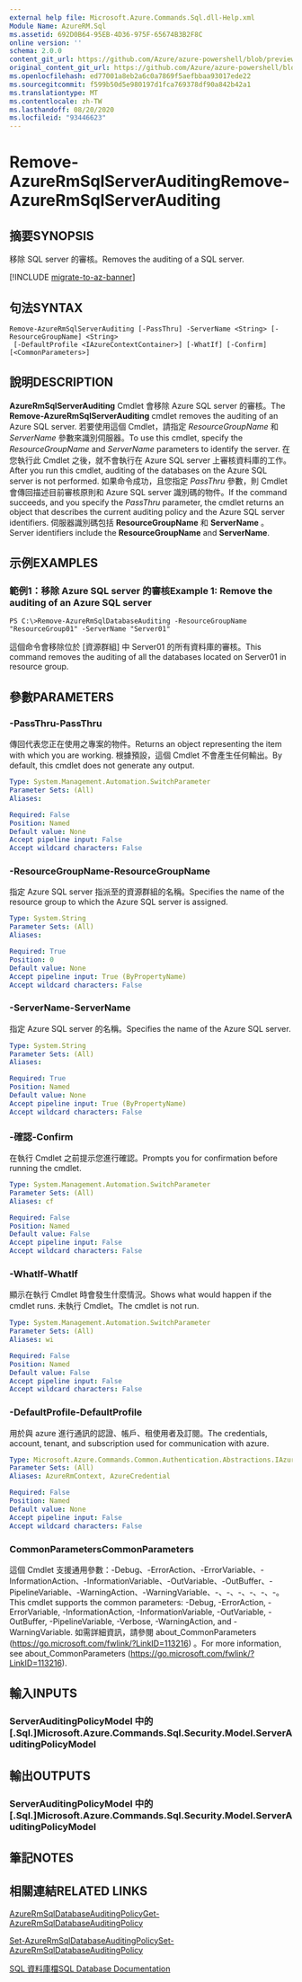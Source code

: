 ```yaml
---
external help file: Microsoft.Azure.Commands.Sql.dll-Help.xml
Module Name: AzureRM.Sql
ms.assetid: 692D0B64-95EB-4D36-975F-65674B3B2F8C
online version: ''
schema: 2.0.0
content_git_url: https://github.com/Azure/azure-powershell/blob/preview/src/ResourceManager/Sql/Commands.Sql/help/Remove-AzureRmSqlServerAuditing.md
original_content_git_url: https://github.com/Azure/azure-powershell/blob/preview/src/ResourceManager/Sql/Commands.Sql/help/Remove-AzureRmSqlServerAuditing.md
ms.openlocfilehash: ed77001a8eb2a6c0a7869f5aefbbaa93017ede22
ms.sourcegitcommit: f599b50d5e980197d1fca769378df90a842b42a1
ms.translationtype: MT
ms.contentlocale: zh-TW
ms.lasthandoff: 08/20/2020
ms.locfileid: "93446623"
---
```

# <span data-ttu-id="2b641-101">Remove-AzureRmSqlServerAuditing</span><span class="sxs-lookup"><span data-stu-id="2b641-101">Remove-AzureRmSqlServerAuditing</span></span>

## <span data-ttu-id="2b641-102">摘要</span><span class="sxs-lookup"><span data-stu-id="2b641-102">SYNOPSIS</span></span>
<span data-ttu-id="2b641-103">移除 SQL server 的審核。</span><span class="sxs-lookup"><span data-stu-id="2b641-103">Removes the auditing of a SQL server.</span></span>

[!INCLUDE [migrate-to-az-banner](../../includes/migrate-to-az-banner.md)]

## <span data-ttu-id="2b641-104">句法</span><span class="sxs-lookup"><span data-stu-id="2b641-104">SYNTAX</span></span>

```
Remove-AzureRmSqlServerAuditing [-PassThru] -ServerName <String> [-ResourceGroupName] <String>
 [-DefaultProfile <IAzureContextContainer>] [-WhatIf] [-Confirm] [<CommonParameters>]
```

## <span data-ttu-id="2b641-105">說明</span><span class="sxs-lookup"><span data-stu-id="2b641-105">DESCRIPTION</span></span>
<span data-ttu-id="2b641-106">**AzureRmSqlServerAuditing** Cmdlet 會移除 Azure SQL server 的審核。</span><span class="sxs-lookup"><span data-stu-id="2b641-106">The **Remove-AzureRmSqlServerAuditing** cmdlet removes the auditing of an Azure SQL server.</span></span>
<span data-ttu-id="2b641-107">若要使用這個 Cmdlet，請指定 *ResourceGroupName* 和 *ServerName* 參數來識別伺服器。</span><span class="sxs-lookup"><span data-stu-id="2b641-107">To use this cmdlet, specify the *ResourceGroupName* and *ServerName* parameters to identify the server.</span></span>
<span data-ttu-id="2b641-108">在您執行此 Cmdlet 之後，就不會執行在 Azure SQL server 上審核資料庫的工作。</span><span class="sxs-lookup"><span data-stu-id="2b641-108">After you run this cmdlet, auditing of the databases on the Azure SQL server is not performed.</span></span>
<span data-ttu-id="2b641-109">如果命令成功，且您指定 *PassThru* 參數，則 Cmdlet 會傳回描述目前審核原則和 Azure SQL server 識別碼的物件。</span><span class="sxs-lookup"><span data-stu-id="2b641-109">If the command succeeds, and you specify the *PassThru* parameter, the cmdlet returns an object that describes the current auditing policy and the Azure SQL server identifiers.</span></span>
<span data-ttu-id="2b641-110">伺服器識別碼包括 **ResourceGroupName** 和 **ServerName** 。</span><span class="sxs-lookup"><span data-stu-id="2b641-110">Server identifiers include the **ResourceGroupName** and **ServerName**.</span></span>

## <span data-ttu-id="2b641-111">示例</span><span class="sxs-lookup"><span data-stu-id="2b641-111">EXAMPLES</span></span>

### <span data-ttu-id="2b641-112">範例1：移除 Azure SQL server 的審核</span><span class="sxs-lookup"><span data-stu-id="2b641-112">Example 1: Remove the auditing of an Azure SQL server</span></span>
```
PS C:\>Remove-AzureRmSqlDatabaseAuditing -ResourceGroupName "ResourceGroup01" -ServerName "Server01"
```

<span data-ttu-id="2b641-113">這個命令會移除位於 [資源群組] 中 Server01 的所有資料庫的審核。</span><span class="sxs-lookup"><span data-stu-id="2b641-113">This command removes the auditing of all the databases located on Server01 in resource group.</span></span>

## <span data-ttu-id="2b641-114">參數</span><span class="sxs-lookup"><span data-stu-id="2b641-114">PARAMETERS</span></span>

### <span data-ttu-id="2b641-115">-PassThru</span><span class="sxs-lookup"><span data-stu-id="2b641-115">-PassThru</span></span>
<span data-ttu-id="2b641-116">傳回代表您正在使用之專案的物件。</span><span class="sxs-lookup"><span data-stu-id="2b641-116">Returns an object representing the item with which you are working.</span></span>
<span data-ttu-id="2b641-117">根據預設，這個 Cmdlet 不會產生任何輸出。</span><span class="sxs-lookup"><span data-stu-id="2b641-117">By default, this cmdlet does not generate any output.</span></span>

```yaml
Type: System.Management.Automation.SwitchParameter
Parameter Sets: (All)
Aliases: 

Required: False
Position: Named
Default value: None
Accept pipeline input: False
Accept wildcard characters: False
```

### <span data-ttu-id="2b641-118">-ResourceGroupName</span><span class="sxs-lookup"><span data-stu-id="2b641-118">-ResourceGroupName</span></span>
<span data-ttu-id="2b641-119">指定 Azure SQL server 指派至的資源群組的名稱。</span><span class="sxs-lookup"><span data-stu-id="2b641-119">Specifies the name of the resource group to which the Azure SQL server is assigned.</span></span>

```yaml
Type: System.String
Parameter Sets: (All)
Aliases: 

Required: True
Position: 0
Default value: None
Accept pipeline input: True (ByPropertyName)
Accept wildcard characters: False
```

### <span data-ttu-id="2b641-120">-ServerName</span><span class="sxs-lookup"><span data-stu-id="2b641-120">-ServerName</span></span>
<span data-ttu-id="2b641-121">指定 Azure SQL server 的名稱。</span><span class="sxs-lookup"><span data-stu-id="2b641-121">Specifies the name of the Azure SQL server.</span></span>

```yaml
Type: System.String
Parameter Sets: (All)
Aliases: 

Required: True
Position: Named
Default value: None
Accept pipeline input: True (ByPropertyName)
Accept wildcard characters: False
```

### <span data-ttu-id="2b641-122">-確認</span><span class="sxs-lookup"><span data-stu-id="2b641-122">-Confirm</span></span>
<span data-ttu-id="2b641-123">在執行 Cmdlet 之前提示您進行確認。</span><span class="sxs-lookup"><span data-stu-id="2b641-123">Prompts you for confirmation before running the cmdlet.</span></span>

```yaml
Type: System.Management.Automation.SwitchParameter
Parameter Sets: (All)
Aliases: cf

Required: False
Position: Named
Default value: False
Accept pipeline input: False
Accept wildcard characters: False
```

### <span data-ttu-id="2b641-124">-WhatIf</span><span class="sxs-lookup"><span data-stu-id="2b641-124">-WhatIf</span></span>
<span data-ttu-id="2b641-125">顯示在執行 Cmdlet 時會發生什麼情況。</span><span class="sxs-lookup"><span data-stu-id="2b641-125">Shows what would happen if the cmdlet runs.</span></span>
<span data-ttu-id="2b641-126">未執行 Cmdlet。</span><span class="sxs-lookup"><span data-stu-id="2b641-126">The cmdlet is not run.</span></span>

```yaml
Type: System.Management.Automation.SwitchParameter
Parameter Sets: (All)
Aliases: wi

Required: False
Position: Named
Default value: False
Accept pipeline input: False
Accept wildcard characters: False
```

### <span data-ttu-id="2b641-127">-DefaultProfile</span><span class="sxs-lookup"><span data-stu-id="2b641-127">-DefaultProfile</span></span>
<span data-ttu-id="2b641-128">用於與 azure 進行通訊的認證、帳戶、租使用者及訂閱。</span><span class="sxs-lookup"><span data-stu-id="2b641-128">The credentials, account, tenant, and subscription used for communication with azure.</span></span>

```yaml
Type: Microsoft.Azure.Commands.Common.Authentication.Abstractions.IAzureContextContainer
Parameter Sets: (All)
Aliases: AzureRmContext, AzureCredential

Required: False
Position: Named
Default value: None
Accept pipeline input: False
Accept wildcard characters: False
```

### <span data-ttu-id="2b641-129">CommonParameters</span><span class="sxs-lookup"><span data-stu-id="2b641-129">CommonParameters</span></span>
<span data-ttu-id="2b641-130">這個 Cmdlet 支援通用參數：-Debug、-ErrorAction、-ErrorVariable、-InformationAction、-InformationVariable、-OutVariable、-OutBuffer、-PipelineVariable、-WarningAction、-WarningVariable、-、-、-、-、-、-。</span><span class="sxs-lookup"><span data-stu-id="2b641-130">This cmdlet supports the common parameters: -Debug, -ErrorAction, -ErrorVariable, -InformationAction, -InformationVariable, -OutVariable, -OutBuffer, -PipelineVariable, -Verbose, -WarningAction, and -WarningVariable.</span></span> <span data-ttu-id="2b641-131">如需詳細資訊，請參閱 about_CommonParameters (https://go.microsoft.com/fwlink/?LinkID=113216) 。</span><span class="sxs-lookup"><span data-stu-id="2b641-131">For more information, see about_CommonParameters (https://go.microsoft.com/fwlink/?LinkID=113216).</span></span>

## <span data-ttu-id="2b641-132">輸入</span><span class="sxs-lookup"><span data-stu-id="2b641-132">INPUTS</span></span>

### <span data-ttu-id="2b641-133">ServerAuditingPolicyModel 中的 [.Sql.]</span><span class="sxs-lookup"><span data-stu-id="2b641-133">Microsoft.Azure.Commands.Sql.Security.Model.ServerAuditingPolicyModel</span></span>

## <span data-ttu-id="2b641-134">輸出</span><span class="sxs-lookup"><span data-stu-id="2b641-134">OUTPUTS</span></span>

### <span data-ttu-id="2b641-135">ServerAuditingPolicyModel 中的 [.Sql.]</span><span class="sxs-lookup"><span data-stu-id="2b641-135">Microsoft.Azure.Commands.Sql.Security.Model.ServerAuditingPolicyModel</span></span>

## <span data-ttu-id="2b641-136">筆記</span><span class="sxs-lookup"><span data-stu-id="2b641-136">NOTES</span></span>

## <span data-ttu-id="2b641-137">相關連結</span><span class="sxs-lookup"><span data-stu-id="2b641-137">RELATED LINKS</span></span>

[<span data-ttu-id="2b641-138">AzureRmSqlDatabaseAuditingPolicy</span><span class="sxs-lookup"><span data-stu-id="2b641-138">Get-AzureRmSqlDatabaseAuditingPolicy</span></span>](./Get-AzureRmSqlDatabaseAuditingPolicy.md)

[<span data-ttu-id="2b641-139">Set-AzureRmSqlDatabaseAuditingPolicy</span><span class="sxs-lookup"><span data-stu-id="2b641-139">Set-AzureRmSqlDatabaseAuditingPolicy</span></span>](./Set-AzureRmSqlDatabaseAuditingPolicy.md)

[<span data-ttu-id="2b641-140">SQL 資料庫檔</span><span class="sxs-lookup"><span data-stu-id="2b641-140">SQL Database Documentation</span></span>](https://docs.microsoft.com/azure/sql-database/)



